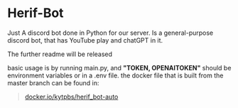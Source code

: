 # Herif-Bot
Just A discord bot done in Python for our server. 
Is a general-purpose discord bot, that has YouTube play and chatGPT in it.

The further readme will be released

basic usage is by running main.py, and **"TOKEN, OPENAITOKEN"** should be environment variables or in a .env file.
the docker file that is built from the master branch can be found in:
> [docker.io/kytpbs/herif_bot-auto](docker.io/kytpbs/herif_bot-auto)
